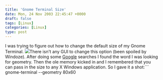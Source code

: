 ```yaml
---
title: 'Gnome Terminal Size'
date: Mon, 24 Nov 2003 22:45:47 +0000
draft: false
tags: [Linux]
categories: [Linux]
type: post
---
```


I was trying to figure out how to change the default size of my Gnome Terminal. [![](http://www.jroller.com/resources/jmrodri/gnome-terminal_thumb.png)](http://www.jroller.com/resources/jmrodri/gnome-terminal.png)There isn't any GUI to change this option (been spoiled by Windoze). After doing some [Google](http://www.google.com) searches I found the word I was looking for geometry. Then the ole memory kicked in and I remembered that you can pass in the size to any X Windows application. So I gave it a shot:```
gnome-terminal --geometry 80x60
```VIOLA! Got what I needed.